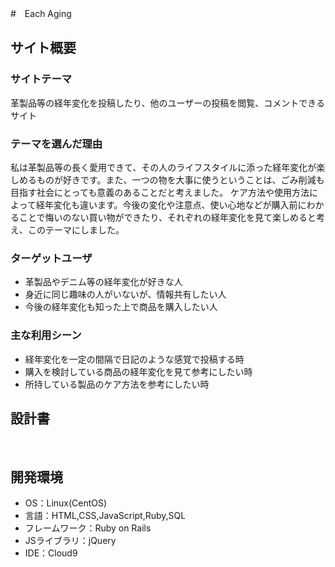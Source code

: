 #　Each Aging
​
## サイト概要
### サイトテーマ
革製品等の経年変化を投稿したり、他のユーザーの投稿を閲覧、コメントできるサイト
​
### テーマを選んだ理由
私は革製品等の長く愛用できて、その人のライフスタイルに添った経年変化が楽しめるものが好きです。また、一つの物を大事に使うということは、ごみ削減も目指す社会にとっても意義のあることだと考えました。
ケア方法や使用方法によって経年変化も違います。今後の変化や注意点、使い心地などが購入前にわかることで悔いのない買い物ができたり、それぞれの経年変化を見て楽しめると考え、このテーマにしました。
​
### ターゲットユーザ
- 革製品やデニム等の経年変化が好きな人
- 身近に同じ趣味の人がいないが、情報共有したい人
- 今後の経年変化も知った上で商品を購入したい人
​
### 主な利用シーン
- 経年変化を一定の間隔で日記のような感覚で投稿する時
- 購入を検討している商品の経年変化を見て参考にしたい時
- 所持している製品のケア方法を参考にしたい時

## 設計書

​
## 開発環境
- OS：Linux(CentOS)
- 言語：HTML,CSS,JavaScript,Ruby,SQL
- フレームワーク：Ruby on Rails
- JSライブラリ：jQuery
- IDE：Cloud9
